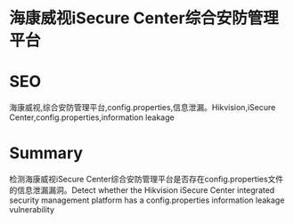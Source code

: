 # 海康威视iSecure Center综合安防管理平台
# SEO
海康威视,综合安防管理平台,config.properties,信息泄漏。Hikvision,iSecure Center,config.properties,information leakage
# Summary
检测海康威视iSecure Center综合安防管理平台是否存在config.properties文件的信息泄漏漏洞。Detect whether the Hikvision iSecure Center integrated security management platform has a config.properties information leakage vulnerability
